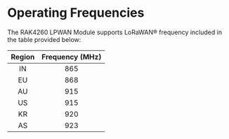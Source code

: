 # Operating Frequencies

The RAK4260 LPWAN Module supports LoRaWAN® frequency included in the table provided below:

|Region|Frequency (MHz)|
|:---:|:---:|
|IN|865|
|EU|868|
|AU|915|
|US|915|
|KR|920|
|AS|923|
